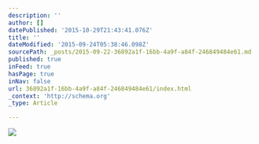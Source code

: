 ```yaml
---
description: ''
author: []
datePublished: '2015-10-29T21:43:41.076Z'
title: ''
dateModified: '2015-09-24T05:38:46.098Z'
sourcePath: _posts/2015-09-22-36892a1f-16bb-4a9f-a84f-246849484e61.md
published: true
inFeed: true
hasPage: true
inNav: false
url: 36892a1f-16bb-4a9f-a84f-246849484e61/index.html
_context: 'http://schema.org'
_type: Article

---
```

![](https://the-grid-user-content.s3-us-west-2.amazonaws.com/98a139ab-a239-494c-ad3a-ff0e86519699.jpg)